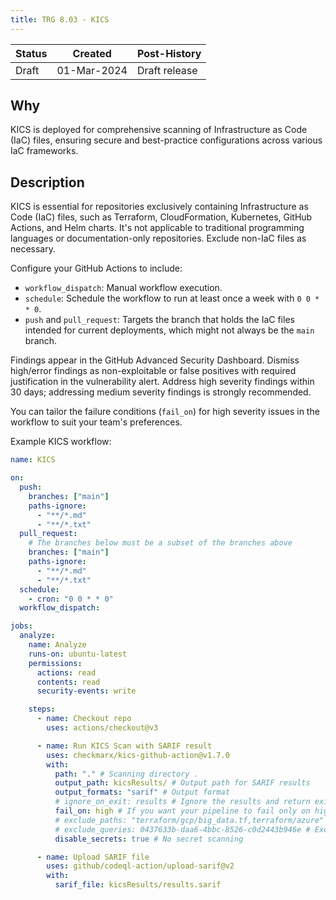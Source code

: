 ```yaml
---
title: TRG 8.03 - KICS
---
```


| Status | Created     | Post-History                         |
|--------|-------------|--------------------------------------|
| Draft  | 01-Mar-2024 | Draft release                        |

## Why

KICS is deployed for comprehensive scanning of Infrastructure as Code (IaC) files, ensuring secure and best-practice configurations across various IaC frameworks.

## Description

KICS is essential for repositories exclusively containing Infrastructure as Code (IaC) files, such as Terraform, CloudFormation, Kubernetes, GitHub Actions, and Helm charts. It's not applicable to traditional programming languages or documentation-only repositories. Exclude non-IaC files as necessary.

Configure your GitHub Actions to include:

- `workflow_dispatch`: Manual workflow execution.
- `schedule`: Schedule the workflow to run at least once a week with `0 0 * * 0`.
- `push` and `pull_request`: Targets the branch that holds the IaC files intended for current deployments, which might not always be the `main` branch.

Findings appear in the GitHub Advanced Security Dashboard. Dismiss high/error findings as non-exploitable or false positives with required justification in the vulnerability alert. Address high severity findings within 30 days; addressing medium severity findings is strongly recommended.

You can tailor the failure conditions (`fail_on`) for high severity issues in the workflow to suit your team's preferences.

Example KICS workflow:

```yml
name: KICS

on:
  push:
    branches: ["main"]
    paths-ignore:
      - "**/*.md"
      - "**/*.txt"
  pull_request:
    # The branches below must be a subset of the branches above
    branches: ["main"]
    paths-ignore:
      - "**/*.md"
      - "**/*.txt"
  schedule:
    - cron: "0 0 * * 0"
  workflow_dispatch:

jobs:
  analyze:
    name: Analyze
    runs-on: ubuntu-latest
    permissions:
      actions: read
      contents: read
      security-events: write

    steps:
      - name: Checkout repo
        uses: actions/checkout@v3

      - name: Run KICS Scan with SARIF result
        uses: checkmarx/kics-github-action@v1.7.0
        with:
          path: "." # Scanning directory .
          output_path: kicsResults/ # Output path for SARIF results
          output_formats: "sarif" # Output format
          # ignore_on_exit: results # Ignore the results and return exit status code 0 unless a KICS engine error happens
          fail_on: high # If you want your pipeline to fail only on high severity results and KICS engine execution errors
          # exclude_paths: "terraform/gcp/big_data.tf,terraform/azure" # Exclude paths or files from scan
          # exclude_queries: 0437633b-daa6-4bbc-8526-c0d2443b946e # Exclude accepted queries from the build
          disable_secrets: true # No secret scanning

      - name: Upload SARIF file
        uses: github/codeql-action/upload-sarif@v2
        with:
          sarif_file: kicsResults/results.sarif
```
